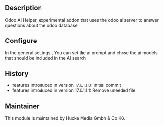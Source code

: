 ## Description
Odoo AI Helper, experimental addon that uses the odoo ai server to answer questions about the odoo database
## Configure
In the general settings , You can set the ai prompt and chose the ai models that should be 
included in the AI search

## History
* features introduced in version 17.0.1.1.0: Initial commit
* features introduced in version 17.0.1.1.1: Remove uneeded file

## Maintainer
This module is maintained by Hucke Media Gmbh & Co KG.